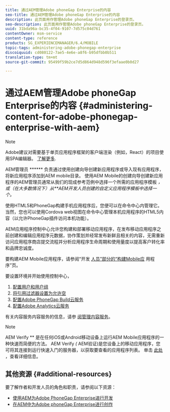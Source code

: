 ```yaml
---
title: 通过AEM管理Adobe phoneGap Enterprise的内容
seo-title: 通过AEM管理Adobe phoneGap Enterprise的内容
description: 此页面用作管理Adobe phoneGap Enterprise的登录页。
seo-description: 此页面用作管理Adobe phoneGap Enterprise的登录页。
uuid: 31bda96a-bc35-4f04-9107-7d575c04d761
contentOwner: msm-service
content-type: reference
products: SG_EXPERIENCEMANAGER/6.4/MOBILE
topic-tags: administering-adobe-phonegap-enterprise
discoiquuid: cd080122-7ae5-4e6e-a8f6-b95dfbb0b511
translation-type: tm+mt
source-git-commit: 95499f59b2ce7d5d864d948d596f3efaae0b0d27

---
```



# 通过AEM管理Adobe phoneGap Enterprise的内容 {#administering-content-for-adobe-phonegap-enterprise-with-aem}

>[!NOTE]
>
>Adobe建议对需要基于单页应用程序框架的客户端渲染（例如，React）的项目使用SPA编辑器。 [了解更多](/help/sites-developing/spa-overview.md).

AEM管理员 ****** 负责通过使用创建向导创建新应用程序或导入现有应用程序，将新应用程序添加到AEM mobile目录。 使用AEM Mobile的创建向导创建新应用程序的AEM管理员通常从我们的现成参考范例中选择一个所需的应用程序模板 *，或（在大多数情况下）从**AEM开发人员创建的自定义应用程序模板中选择一个。*

使用HTML5和PhoneGap构建手机应用程序后，您便可以在命令中心内管理它。 当然，您也可以使用Cordova web视图在命令中心管理本机应用程序的HTML5内容（以允许PhoneGap插件访问本机功能）。

AEM应用程序控制中心允许您构建和部署移动应用程序，在发布移动应用程序之前创建和编辑应用程序元数据，协作策划并经常发布新鲜且相关的内容，无需重新访问应用程序商店提交流程并分析应用程序生命周期和使用量度以提高客户转化率和品牌忠诚度。

要构建AEM Mobile应用程序，请参阅“开发 [人员”部分的“构建Mobile应](/help/mobile/building-app-mobile-phonegap.md) 用程序”页。

要设置环境并开始使用控制中心，

1. [配置用户和用户组](/help/mobile/configure-users-groups.md)
1. [将引用过滤器设置为允许空](/help/mobile/setting-referrer-filter-empty.md)
1. [配置Adobe PhoneGap Build云服务](/help/mobile/configure-phonegap-build-cloud.md)
1. [配置Adobe Analytics云服务](/help/mobile/configure-adobe-mobile-cloud-service.md)

有关内容服务内容服务的信息，请参 [阅管理内容服务](/help/mobile/developing-content-services.md)。

>[!NOTE]
>
>AEM Verify ** 是在任何iOS或Android移动设备上运行AEM Mobile应用程序的一种快速而简便的方法。 AEM Verify *(* AEM验证)是您设备上的移动应用程序，您可将其连接到运行快速入门的服务器，以获取要查看的应用程序列表。 单击 [此处](/help/mobile/phonegap-mobile-quickstart.md) ，查看详细信息。

## 其他资源 {#additional-resources}

要了解作者和开发人员的角色和职责，请参阅以下资源：

* [使用AEM为Adobe PhoneGap Enterprise进行开发](/help/mobile/developing-in-phonegap.md)
* [在AEM中为Adobe phoneGap Enterprise进行创作](/help/mobile/phonegap.md)
